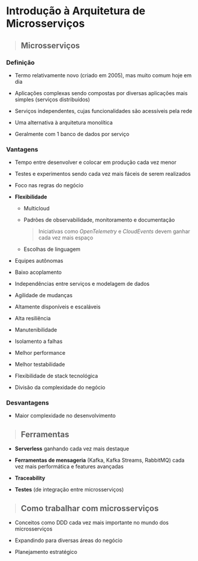# Introdução à Arquitetura de Microsserviços

> ## **Microsserviços**

### **Definição**

* Termo relativamente novo (criado em 2005), mas muito comum hoje em dia

* Aplicações complexas sendo compostas por diversas aplicações mais simples (serviços distribuídos)

* Serviços independentes, cujas funcionalidades são acessíveis pela rede

* Uma alternativa à arquitetura monolítica

* Geralmente com 1 banco de dados por serviço

### **Vantagens**

* Tempo entre desenvolver e colocar em produção cada vez menor

* Testes e experimentos sendo cada vez mais fáceis de serem realizados

* Foco nas regras do negócio

* **Flexibilidade**

  * Multicloud

  * Padrões de observabilidade, monitoramento e documentação

    > Iniciativas como *OpenTelemetry* e *CloudEvents* devem ganhar cada vez mais espaço

  * Escolhas de linguagem

* Equipes autônomas

* Baixo acoplamento

* Independências entre serviços e modelagem de dados

* Agilidade de mudanças

* Altamente disponíveis e escaláveis

* Alta resiliência

* Manutenibilidade

* Isolamento a falhas

* Melhor performance

* Melhor testabilidade

* Flexibilidade de stack tecnológica

* Divisão da complexidade do negócio

### **Desvantagens**

* Maior complexidade no desenvolvimento

> ## **Ferramentas**

* **Serverless** ganhando cada vez mais destaque

* **Ferramentas de mensageria** (Kafka, Kafka Streams, RabbitMQ) cada vez mais performática e features avançadas

* **Traceability**

* **Testes** (de integração entre microsserviços)

> ## **Como trabalhar com microsserviços**

* Conceitos como DDD cada vez mais importante no mundo dos microsserviços

* Expandindo para diversas áreas do negócio

* Planejamento estratégico